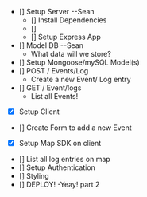 - [] Setup Server --Sean
  - [] Install Dependencies
  - []
  - [] Setup Express App
- [] Model DB --Sean
  - What data will we store?
- [] Setup Mongoose/mySQL Model(s)
- [] POST / Events/Log
  - Create a new Event/ Log entry
- [] GET / Event/logs
  - List all Events!
- [x] Setup Client
- [] Create Form to add a new Event
- [x] Setup Map SDK on client
- [] List all log entries on map
- [] Setup Authentication
- [] Styling
- [] DEPLOY!
  -Yeay! part 2
